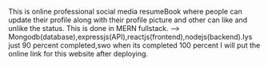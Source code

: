 
This is online professional social media resumeBook where people can update their profile along with their profile picture and other can like and unlike the status. 
This is done in MERN fullstack. --> Mongodb(database),expressjs(API),reactjs(frontend),nodejs(backend).Iys just 90 percent completed,swo when its completed 100 percent I will put the online link for this website after deploying.
